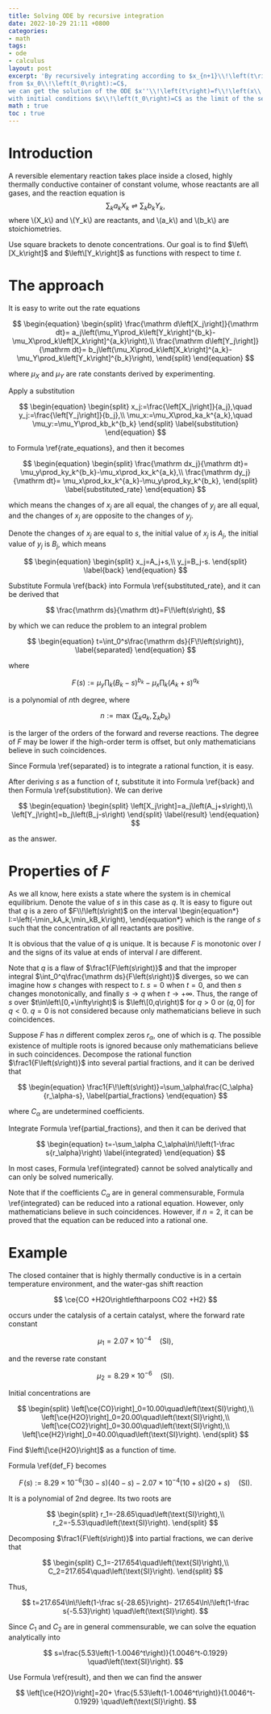 ```yaml
---
title: Solving ODE by recursive integration
date: 2022-10-29 21:11 +0800
categories:
- math
tags:
- ode
- calculus
layout: post
excerpt: 'By recursively integrating according to $x_{n+1}\\!\left(t\right):=\int_{t_0}^tf\\!\left(x_n\\!\left(s\right),s\right)\,\mathrm ds+C$
from $x_0\\!\left(t_0\right):=C$,
we can get the solution of the ODE $x''\\!\left(t\right)=f\\!\left(x\\!\left(t\right),t\right)$
with initial conditions $x\\!\left(t_0\right)=C$ as the limit of the sequence of functions.'
math : true
toc : true
---
```


# Introduction

A reversible elementary reaction takes place inside a closed, highly thermally conductive container of constant volume, whose reactants are all gases, and the reaction equation is
$$
    \sum_ka_kX_k\rightleftharpoons\sum_kb_kY_k,
$$
where \\(X_k\\) and \\(Y_k\\) are reactants, and \\(a_k\\) and \\(b_k\\) are stoichiometries.

Use square brackets to denote concentrations.
Our goal is to find $\left\[X_k\right]$ and $\left\[Y_k\right]$
as functions with respect to time $t$.

# The approach

It is easy to write out the rate equations

$$
\begin{equation}
\begin{split}
    \frac{\mathrm d\left[X_j\right]}{\mathrm dt}=
        a_j\left(\mu_Y\prod_k\left[Y_k\right]^{b_k}-
        \mu_X\prod_k\left[X_k\right]^{a_k}\right),\\
    \frac{\mathrm d\left[Y_j\right]}{\mathrm dt}=
        b_j\left(\mu_X\prod_k\left[X_k\right]^{a_k}-
        \mu_Y\prod_k\left[Y_k\right]^{b_k}\right),
\end{split}
\end{equation}
$$

where $\mu_X$ and $\mu_Y$ are rate constants derived by experimenting.

Apply a substitution

$$
\begin{equation}
\begin{split}
    x_j:=\frac{\left[X_j\right]}{a_j},\quad
    y_j:=\frac{\left[Y_j\right]}{b_j},\\
    \mu_x:=\mu_X\prod_ka_k^{a_k},\quad
    \mu_y:=\mu_Y\prod_kb_k^{b_k}
\end{split}
    \label{substitution}
\end{equation}
$$

to Formula \ref{rate_equations}, and then it becomes

$$
\begin{equation}
\begin{split}
    \frac{\mathrm dx_j}{\mathrm dt}=
    \mu_y\prod_ky_k^{b_k}-\mu_x\prod_kx_k^{a_k},\\
    \frac{\mathrm dy_j}{\mathrm dt}=
    \mu_x\prod_kx_k^{a_k}-\mu_y\prod_ky_k^{b_k},
\end{split}
    \label{substituted_rate}
\end{equation}
$$

which means the changes of $x_j$ are all equal,
the changes of $y_j$ are all equal,
and the changes of $x_j$ are opposite to the changes of $y_j$.

Denote the changes of $x_j$ are equal to $s$, the initial value of
$x_j$ is $A_j$, the initial value of $y_j$ is $B_j$, which means

$$
\begin{equation}
\begin{split}
    x_j=A_j+s,\\
    y_j=B_j-s.
\end{split}
    \label{back}
\end{equation}
$$

Substitute Formula \ref{back} into Formula \ref{substituted_rate},
and it can be derived that

$$
    \frac{\mathrm ds}{\mathrm dt}=F\!\left(s\right),
$$

by which we can reduce the problem to an integral problem

$$
\begin{equation}
    t=\int_0^s\frac{\mathrm ds}{F\!\left(s\right)},
    \label{separated}
\end{equation}
$$

where

$$
\begin{equation}
    F\!\left(s\right):=\mu_y\prod_k\left(B_k-s\right)^{b_k}-
    \mu_x\prod_k\left(A_k+s\right)^{a_k}
    \label{def_F}
\end{equation}
$$

is a polynomial of $n$th degree, where

$$
    n:=\max\!\left(\sum_ka_k,\sum_kb_k\right)
$$

is the larger of the orders of the forward and reverse reactions.
The degree of $F$ may be lower if the high-order term is offset,
but only mathematicians believe in such coincidences.

Since Formula \ref{separated} is to integrate a rational function,
it is easy.

After deriving $s$ as a function of $t$, substitute it into
Formula \ref{back} and then Formula \ref{substitution}.
We can derive

$$
\begin{equation}
\begin{split}
    \left[X_j\right]=a_j\left(A_j+s\right),\\
    \left[Y_j\right]=b_j\left(B_j-s\right)
\end{split}
    \label{result}
\end{equation}
$$

as the answer.

# Properties of $F$

As we all know, here exists a state where the system is in
chemical equilibrium.
Denote the value of $s$ in this case as $q$.
It is easy to figure out that $q$ is a zero of $F\\!\left(s\right)$
on the interval
\begin{equation\*}
    I:=\left(-\min_kA_k,\min_kB_k\right),
\end{equation\*}
which is the range of $s$ such that the concentration of all reactants
are positive.

It is obvious that the value of $q$ is unique.
It is because $F$ is monotonic over $I$ and the signs of its value
at ends of interval $I$ are different.

Note that $q$ is a flaw of $\frac1{F\left(s\right)}$ and that
the improper integral $\int_0^q\frac{\mathrm ds}{F\left(s\right)}$
diverges, so we can imagine how $s$ changes with respect to $t$.
$s=0$ when $t=0$, and then $s$ changes monotonically, and finally
$s\rightarrow q$ when $t\rightarrow+\infty$. Thus, the range of $s$
over $t\in\left\[0,+\infty\right)$ is $\left\[0,q\right)$ for $q>0$
or $\left(q,0\right]$ for $q<0$.
$q=0$ is not considered because only mathematicians
believe in such coincidences.

Suppose $F$ has $n$ different complex zeros $r_\alpha$, one of which
is $q$. The possible existence of multiple roots is ignored because
only mathematicians believe in such coincidences.
Decompose the rational function $\frac1{F\left(s\right)}$ into
several partial fractions, and it can be derived that

$$
\begin{equation}
    \frac1{F\!\left(s\right)}=\sum_\alpha\frac{C_\alpha}{r_\alpha-s},
    \label{partial_fractions}
\end{equation}
$$

where $C_\alpha$ are undetermined coefficients.

Integrate Formula \ref{partial_fractions},
and then it can be derived that

$$
\begin{equation}
    t=-\sum_\alpha C_\alpha\ln\!\left(1-\frac s{r_\alpha}\right)
    \label{integrated}
\end{equation}
$$

In most cases, Formula \ref{integrated} cannot be solved analytically
and can only be solved numerically.

Note that if the coefficients $C_\alpha$ are in general commensurable,
Formula \ref{integrated} can be reduced into a rational equation.
However, only mathematicians believe in such coincidences.
However, if $n=2$, it can be proved that the equation can be reduced
into a rational one.

# Example

The closed container that is highly thermally conductive is
in a certain temperature environment,
and the water-gas shift reaction

$$
    \ce{CO +H2O\rightleftharpoons CO2 +H2}
$$

occurs under the catalysis of a certain catalyst,
where the forward rate constant

$$
    \mu_1=2.07\times10^{-4}\quad\left(\text{SI}\right),
$$

and the reverse rate constant

$$
    \mu_2=8.29\times10^{-6}\quad\left(\text{SI}\right).
$$

Initial concentrations are

$$
\begin{split}
    \left[\ce{CO}\right]_0=10.00\quad\left(\text{SI}\right),\\
    \left[\ce{H2O}\right]_0=20.00\quad\left(\text{SI}\right),\\
    \left[\ce{CO2}\right]_0=30.00\quad\left(\text{SI}\right),\\
    \left[\ce{H2}\right]_0=40.00\quad\left(\text{SI}\right).
\end{split}
$$

Find $\left\[\ce{H2O}\right]$ as a function of time.

Formula \ref{def_F} becomes

$$
    F\!\left(s\right):=8.29\times10^{-6}\left(30-s\right)\left(40-s\right)
    -2.07\times10^{-4}\left(10+s\right)\left(20+s\right)
    \quad\left(\text{SI}\right).
$$

It is a polynomial of $2$nd degree.
Its two roots are

$$
\begin{split}
    r_1=-28.65\quad\left(\text{SI}\right),\\
    r_2=-5.53\quad\left(\text{SI}\right).
\end{split}
$$

Decomposing $\frac1{F\left(s\right)}$ into partial fractions,
we can derive that

$$
\begin{split}
    C_1=-217.654\quad\left(\text{SI}\right),\\
    C_2=217.654\quad\left(\text{SI}\right).
\end{split}
$$

Thus,

$$
    t=217.654\ln\!\left(1-\frac s{-28.65}\right)-
    217.654\ln\!\left(1-\frac s{-5.53}\right)
    \quad\left(\text{SI}\right).
$$

Since $C_1$ and $C_2$ are in general commensurable,
we can solve the equation analytically into

$$
    s=\frac{5.53\left(1-1.0046^t\right)}{1.0046^t-0.1929}
    \quad\left(\text{SI}\right).
$$

Use Formula \ref{result}, and then we can find the answer

$$
    \left[\ce{H2O}\right]=20+
    \frac{5.53\left(1-1.0046^t\right)}{1.0046^t-0.1929}
    \quad\left(\text{SI}\right).
$$
